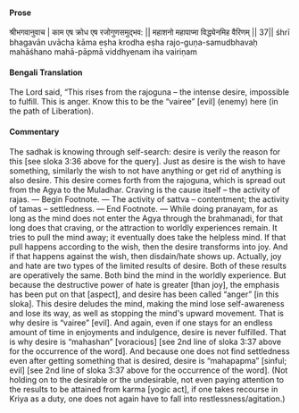 #### Prose 

श्रीभगवानुवाच |
काम एष क्रोध एष रजोगुणसमुद्भव: ||
महाशनो महापाप्मा विद्ध्येनमिह वैरिणम् || 37||
śhrī bhagavān uvācha
kāma eṣha krodha eṣha rajo-guṇa-samudbhavaḥ
mahāśhano mahā-pāpmā viddhyenam iha vairiṇam

 #### Bengali Translation 

The Lord said, “This rises from the rajoguna – the intense desire, impossible to fulfill. This is anger. Know this to be the “vairee” [evil] (enemy) here (in the path of Liberation).

 #### Commentary 

The sadhak is knowing through self-search: desire is verily the reason for this [see sloka 3:36 above for the query]. Just as desire is the wish to have something, similarly the wish to not have anything or get rid of anything is also desire. This desire comes forth from the rajoguna, which is spread out from the Agya to the Muladhar. Craving is the cause itself – the activity of rajas. — Begin Footnote. — The activity of sattva – contentment; the activity of tamas – settledness. — End Footnote. — While doing pranayam, for as long as the mind does not enter the Agya through the brahmanadi, for that long does that craving, or the attraction to worldly experiences remain. It tries to pull the mind away; it eventually does take the helpless mind. If that pull happens according to the wish, then the desire transforms into joy. And if that happens against the wish, then disdain/hate shows up. Actually, joy and hate are two types of the limited results of desire. Both of these results are operatively the same. Both bind the mind in the worldly experience. But because the destructive power of hate is greater [than joy], the emphasis has been put on that [aspect], and desire has been called “anger” [in this sloka]. This desire deludes the mind, making the mind lose self-awareness and lose its way, as well as stopping the mind's upward movement. That is why desire is “vairee” [evil]. And again, even if one stays for an endless amount of time in enjoyments and indulgence, desire is never fulfilled. That is why desire is “mahashan” [voracious] [see 2nd line of sloka 3:37 above for the occurrence of the word]. And because one does not find settledness even after getting something that is desired, desire is “mahapapma” [sinful; evil] [see 2nd line of sloka 3:37 above for the occurrence of the word]. (Not holding on to the desirable or the undesirable, not even paying attention to the results to be attained from karma [yogic act], if one takes recourse in Kriya as a duty, one does not again have to fall into restlessness/agitation.) 